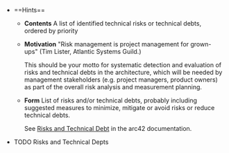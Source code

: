 - ==Hints==
	- **Contents**
	  A list of identified technical risks or technical debts, ordered by priority
	- **Motivation**
	  "Risk management is project management for grown-ups" (Tim Lister, Atlantic Systems Guild.)
	  
	  This should be your motto for systematic detection and evaluation of risks and technical debts in the architecture, which will be needed by management stakeholders (e.g. project managers, product owners) as part of the overall risk analysis and measurement planning.
	- **Form**
	  List of risks and/or technical debts, probably including suggested measures to minimize, mitigate or avoid risks or reduce technical debts.
	  
	  See [Risks and Technical Debt](https://docs.arc42.org/section-11/) in the arc42 documentation.
- TODO Risks and Technical Depts